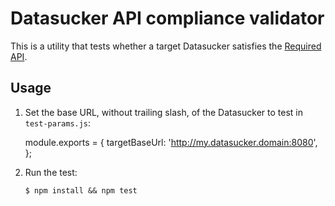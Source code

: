 Datasucker API compliance validator
===

This is a utility that tests whether a target Datasucker satisfies the
[Required API][required-api].

Usage
---

 1. Set the base URL, without trailing slash, of the Datasucker to test in
 `test-params.js`:

      module.exports = {
          targetBaseUrl: 'http://my.datasucker.domain:8080',
      };

 2. Run the test:

        $ npm install && npm test


[required-api]: https://github.com/datasucker/netrunner-datasucker#required-api
